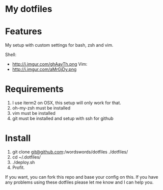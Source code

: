 # My dotfiles

# Features

My setup with custom settings for bash, zsh and vim.

Shell:
* http://i.imgur.com/ghAavTh.png
Vim:
* http://i.imgur.com/aMrGjDy.png

# Requirements

1. I use iterm2 on OSX, this setup will only work for that.
2. oh-my-zsh must be installed
3. vim must be installed
4. git must be installed and setup with ssh for github


# Install

1. git clone git@github.com:/wordswords/dotfiles ./dotfiles/
2. cd ~/.dotfiles/
3. ./deploy.sh
4. Profit.



If you want, you can fork this repo and base your config on this. If you have any problems using these dotfiles please let me know and I can help you.


